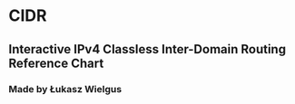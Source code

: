 # CIDR
## Interactive IPv4 Classless Inter-Domain Routing Reference Chart

### Made by Łukasz Wielgus